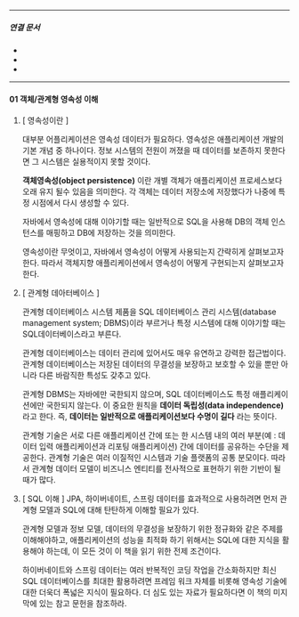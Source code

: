 

----
##### 연결 문서

- 
- 
- 
---

#### 01 객체/관계형 영속성 이해

1. [ 영속성이란 ]
	
	대부분 어플리케이션은 영속성 데이터가 필요하다.
	영속성은 애플리케이션 개발의 기본 개념 중 하나이다.
	정보 시스템의 전원이 꺼졌을 때 데이터를 보존하지 못한다면 그 시스템은 실용적이지
	못할 것이다.
	
	**객체영속성(object persistence)** 이란 개별 객체가 애플리케이션 프로세스보다 오래 유지 될수 있음을 의미한다. 각 객체는 데이터 저장소에 저장했다가 나중에 특정 시점에서 
	다시 생성할 수 있다. 
	
	자바에서 영속성에 대해 이야기할 때는 일반적으로 SQL을 사용해 DB의 객체 인스턴스를 
	매핑하고 DB에 저장하는 것을 의미한다.
	
	영속성이란 무엇이고, 자바에서 영속성이 어떻게 사용되는지 간략히게 살펴보고자 한다.
	따라서 객체지향 애플리케이션에서 영속성이 어떻게 구현되는지 살펴보고자 한다.
	
	
2. [ 관계형 데아터베이스 ]
	
	관계형 데이터베이스 시스템 제품을 
	SQL 데이터베이스 관리 시스템(database management system; DBMS)이라 부르거나 
	특정 시스템에 대해 이야기할 때는 SQL데이터베이스라고 부른다.
	
	관계형 데이터베이스는 데이터 관리에 있어서도 매우 유연하고 강력한 접근법이다.
	관계형 데이터베이스는 저장된 데이터의 무결성을 보장하고 보호할 수 있을 뿐만 아니라 다른 바람직한 특성도 갖추고 있다. 
	
	관계형 DBMS는 자바에만 국한되지 않으며, SQL 데이터베이스도 특정 애플리케이션에만 
	국한되지 않는다. 
	이 중요한 원칙을 **데이터 독립성(data independence)** 라고 한다.
	즉, **데이터는 일반적으로 애플리케이션보다 수명이 길다** 라는 뜻이다.
	
	관계형 기술은 서로 다른 애플리케이션 간에 또는 
	한 시스템 내의 여러 부분(예 : 데이터 입력 애플리케이션과 리포팅 애플리케이션) 간에 
	데이터를 공유하는 수단을 제공한다. 
	관계형 기술은 여러 이질적인 시스템과 기술 플랫폼의 공통 분모이다.
	따라서 관계형 데이터 모델이 비즈니스 엔티티를 전사적으로 표현하기 위한 
	기반이 될 때가 많다.
	
	
3. [  SQL 이해 ]
	JPA, 하이버네이트, 스프링 데이터를 효과적으로 사용하려면 먼저 관계형 모델과
	SQL에 대해 탄탄하게 이해할 필요가 있다. 
	
	관계형 모델과 정보 모델, 데이터의 무결성을 보장하기 위한 정규화와 같은 주제를 
	이해해야하고, 애플리케이션의 성능을 최적화 하기 위해서는 SQL에 대한 지식을 활용해야 
	하는데, 이 모든 것이 이 책을 읽기 위한 전제 조건이다. 
	
	하이버네이트와 스프링 데이터는 여러 반복적인 코딩 작업을 간소화하지만 
	최신 SQL 데이터베이스를 최대한 활용하려면 프레임 워크 자체를 비롯해 영속성 기술에 대한 
	더욱더 폭넓은 지식이 필요하다. 
	더 심도 있는 자료가 필요하다면 이 책의 미지막에 있는 참고 문헌을 참조하라.
	
	
	
	